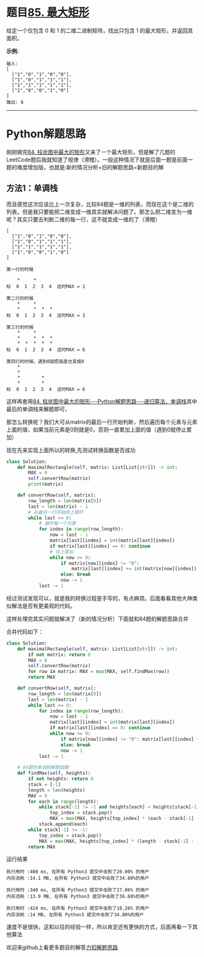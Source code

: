 # 题目[85. 最大矩形](https://leetcode-cn.com/problems/maximal-rectangle/)

给定一个仅包含 0 和 1 的二维二进制矩阵，找出只包含 1 的最大矩形，并返回其面积。

**示例:**

```
输入:
[
  ["1","0","1","0","0"],
  ["1","0","1","1","1"],
  ["1","1","1","1","1"],
  ["1","0","0","1","0"]
]
输出: 6
```

*****

# Python解题思路

刚刚做完[84. 柱状图中最大的矩形](https://leetcode-cn.com/problems/largest-rectangle-in-histogram/)又来了一个最大矩形，但是解了几题的LeetCode题后我就知道了规律（滑稽）。一般这种情况下就是后面一题是前面一题的难度增加版，也就是:新的情况分析+旧的解题思路=新题目的解

## 方法1：单调栈

而且感觉这次应该比上一次复杂，比较84题是一维的列表，而现在这个是二维的列表。但是我只要能把二维变成一维其实就解决问题了。那怎么把二维变为一维呢？其实只要去判断二维的每一行，这不就变成一维的了（滑稽）

```
[
  ["1","0","1","0","0"],
  ["1","0","1","1","1"],
  ["1","1","1","1","1"],
  ["1","0","0","1","0"]
]

第一行的时候

    *     *  
标  0  1  2  3  4  这时MAX = 1

第二行的时候
    *     *
    *     *  *  *  
标  0  1  2  3  4  这时MAX = 3

第三行的时候
    *     *
    *     *  *  *
    *  *  *  *  *  
标  0  1  2  3  4  这时MAX = 6

第四行的时候，遇到0就把高度也变成0
    *
    *    
    *        *  
    *        *    
标  0  1  2  3  4  这时MAX = 6
```

这样再套用[84. 柱状图中最大的矩形---Python解题思路---递归算法，单调栈](https://leetcode-cn.com/problems/largest-rectangle-in-histogram/solution/84-zhu-zhuang-tu-zhong-zui-da-de-ju-xing-pythonjie/)其中最后的单调栈来解题即可，

那怎么转换呢？我们大可从matrix的最后一行开始判断，然后遍历每个元素与元素上面的值，如果当前元素是0则就是0，否则一直累加上面的值（遇到0就停止累加）

现在先来实现上面所以的转换,先测试转换函数是否成功

```python
class Solution:
    def maximalRectangle(self, matrix: List[List[str]]) -> int:
        MAX = 0
        self.convertRow(matrix)
        print(matrix)

    def convertRow(self, matrix):
        row_length = len(matrix[0])
        last = len(matrix) - 1
        # 从最后一行开始向上循环
        while last >= 0:
            # 循环每一个元素
            for index in range(row_length):
                now = last - 1
                matrix[last][index] = int(matrix[last][index])
                if matrix[last][index] == 0: continue
                # 往上累加
                while now >= 0:
                    if matrix[now][index] != "0":
                        matrix[last][index] += int(matrix[now][index])
                    else: break
                    now -= 1
            last -= 1
```

经过测试发现可以，就是我的转换过程是手写的，有点麻烦。后面看看其他大神类似解法是否有更美观的代码。

这样处理完其实问题就解决了（新的情况分析）下面就和84题的解题思路合并

合并代码如下：

```python
class Solution:
    def maximalRectangle(self, matrix: List[List[str]]) -> int:
        if not matrix: return 0
        MAX = 0
        self.convertRow(matrix)
        for row in matrix: MAX = max(MAX, self.findMax(row))
        return MAX

    def convertRow(self, matrix):
        row_length = len(matrix[0])
        last = len(matrix) - 1
        while last >= 0:
            for index in range(row_length):
                now = last - 1
                matrix[last][index] = int(matrix[last][index])
                if matrix[last][index] == 0: continue
                while now >= 0:
                    if matrix[now][index] != "0": matrix[last][index] += int(matrix[now][index])
                    else: break
                    now -= 1
            last -= 1
        
    # 84题的单调栈解题函数
    def findMax(self, heights):
        if not heights: return 0
        stack = [-1]
        length = len(heights)
        MAX = 0
        for each in range(length):
            while stack[-1] != -1 and heights[each] < heights[stack[-1]]:
                top_index = stack.pop()
                MAX = max(MAX, heights[top_index] * (each - stack[-1] - 1))
            stack.append(each)
        while stack[-1] != -1:
            top_index = stack.pop()
            MAX = max(MAX, heights[top_index] * (length - stack[-1] - 1))
        return MAX
```

运行结果

```
执行用时 :400 ms, 在所有 Python3 提交中击败了20.00% 的用户
内存消耗 :14.1 MB, 在所有 Python3 提交中击败了34.80%的用户

执行用时 :340 ms, 在所有 Python3 提交中击败了27.06% 的用户
内存消耗 :13.9 MB, 在所有 Python3 提交中击败了36.68%的用户

执行用时 :424 ms, 在所有 Python3 提交中击败了18.26% 的用户
内存消耗 :14 MB, 在所有 Python3 提交中击败了34.80%的用户
```

速度不是很快，这和以往的经验一样，所以肯定还有更快的方式，后面再看一下其他算法

欢迎来github上看更多题目的解答[力扣解题思路](https://github.com/WRAllen/LeetCode)

  